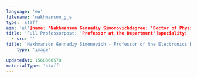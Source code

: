 ```yaml
---
language: 'en'
filename: 'nakhmanson_g_s'
type: 'staff'
aim: 'el']name: 'Nakhmanson Gennadiy Simonovichdegree: 'Doctor of Physico-Mathematical Sciences'
title: 'Full Professorpost: 'Professor at the Department']speciality: '(05.12.04) Radio engineering, including television systems and devicescontacts: '+74732208780', 'plphys@main.vsu.ru', 'nahg@vmail.ru']avatar:
  - src: ''
title: 'Nakhmanson Gennadiy Simonovich - Professor of the Electronics Department'
    type: 'image'

updatedAt: 1568360578
materialType: 'staff'
---
```


